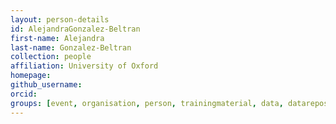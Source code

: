 ```yaml
---
layout: person-details
id: AlejandraGonzalez-Beltran
first-name: Alejandra
last-name: Gonzalez-Beltran
collection: people
affiliation: University of Oxford
homepage:
github_username:
orcid:
groups: [event, organisation, person, trainingmaterial, data, datarepositories, standard, tool, community]
---
```

